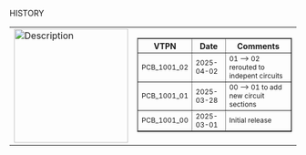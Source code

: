 HISTORY

<table>
  <tr>
    <td valign="top">
      <img src="https://github.com/user-attachments/assets/8a532ba5-d23a-4f8b-95f4-12156342fa2b" alt="Description" width="200">
    </td>
    <td valign="top">
      <table border="1">
        <tr>
          <th style="font-size: 14px; font-weight: bold;">VTPN</th>
          <th style="font-size: 14px; font-weight: bold;">Date</th>
          <th style="font-size: 14px; font-weight: bold;">Comments</th>
        </tr>
        <tr>
          <td style="font-size: 12px;">PCB_1001_02</td>
          <td style="font-size: 12px;">2025-04-02</td>
          <td style="font-size: 12px;">01 --> 02 rerouted to indepent circuits</td>
        </tr>
        <tr>
          <td style="font-size: 12px;">PCB_1001_01</td>
          <td style="font-size: 12px;">2025-03-28</td>
          <td style="font-size: 12px;">00 --> 01 to add new circuit sections</td>
        </tr>
        <tr>
          <td style="font-size: 12px;">PCB_1001_00</td>
          <td style="font-size: 12px;">2025-03-01</td>
          <td style="font-size: 12px;">Initial release</td>
        </tr>
      </table>
    </td>
  </tr>
</table>

